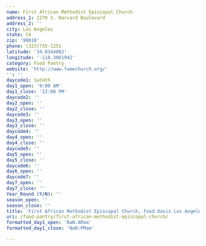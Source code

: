 ```yaml
---
name: First African Methodist Episcopal Church
address_1: 2270 S. Harvard Boulevard
address_2: ''
city: Los Angeles
state: CA
zip: '90018'
phone: (323)735-1251
latitude: '34.0344082'
longitude: '-118.3061942'
category: Food Pantry
website: 'http://www.famechurch.org/'
'': ''
daycode1: Sat4th
day1_open: '9:00 AM'
day1_close: '12:00 PM'
daycode2: ''
day2_open: ''
day2_close: ''
daycode3: ''
day3_open: ''
day3_close: ''
daycode4: ''
day4_open: ''
day4_close: ''
daycode5: ''
day5_open: ''
day5_close: ''
daycode6: ''
day6_open: ''
daycode7: ''
day7_open: ''
day7_close: ''
Year_Round (Y/N): ''
season_open: ''
season_close: ''
title: 'First African Methodist Episcopal Church, Food Oasis Los Angeles'
uri: /food-pantry/first-african-methodist-episcopal-church/
formatted_day1_open: 'NaN:AMam'
formatted_day1_close: 'NaN:PMam'

---
```

